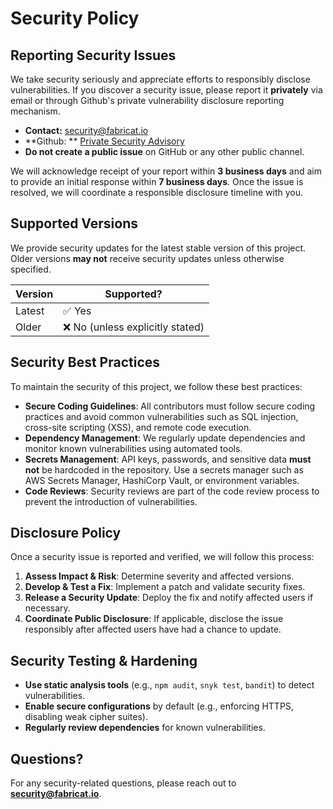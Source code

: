 # Security Policy

## Reporting Security Issues

We take security seriously and appreciate efforts to responsibly disclose vulnerabilities. If you discover a security issue, please report it **privately** via email or through Github's private vulnerability disclosure reporting mechanism.

- **Contact:** [security@fabricat.io](mailto:security@fabricat.io)
- **Github: ** [Private Security Advisory](https://github.com/fabricat-io/semver/security/advisories)
- **Do not create a public issue** on GitHub or any other public channel.

We will acknowledge receipt of your report within **3 business days** and aim to provide an initial response within **7 business days**. Once the issue is resolved, we will coordinate a responsible disclosure timeline with you.

## Supported Versions

We provide security updates for the latest stable version of this project. Older versions **may not** receive security updates unless otherwise specified.

| Version | Supported?                      |
|---------|---------------------------------|
| Latest  | ✅ Yes                           |
| Older   | ❌ No (unless explicitly stated) |

## Security Best Practices

To maintain the security of this project, we follow these best practices:

- **Secure Coding Guidelines**: All contributors must follow secure coding practices and avoid common vulnerabilities such as SQL injection, cross-site scripting (XSS), and remote code execution.
- **Dependency Management**: We regularly update dependencies and monitor known vulnerabilities using automated tools.
- **Secrets Management**: API keys, passwords, and sensitive data **must not** be hardcoded in the repository. Use a secrets manager such as AWS Secrets Manager, HashiCorp Vault, or environment variables.
- **Code Reviews**: Security reviews are part of the code review process to prevent the introduction of vulnerabilities.

## Disclosure Policy

Once a security issue is reported and verified, we will follow this process:

1. **Assess Impact & Risk**: Determine severity and affected versions.
2. **Develop & Test a Fix**: Implement a patch and validate security fixes.
3. **Release a Security Update**: Deploy the fix and notify affected users if necessary.
4. **Coordinate Public Disclosure**: If applicable, disclose the issue responsibly after affected users have had a chance to update.

## Security Testing & Hardening

- **Use static analysis tools** (e.g., `npm audit`, `snyk test`, `bandit`) to detect vulnerabilities.
- **Enable secure configurations** by default (e.g., enforcing HTTPS, disabling weak cipher suites).
- **Regularly review dependencies** for known vulnerabilities.

## Questions?

For any security-related questions, please reach out to **[security@fabricat.io](mailto:security@fabricat.io)**.